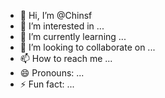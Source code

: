 - 👋 Hi, I’m @Chinsf
- 👀 I’m interested in ...
- 🌱 I’m currently learning ...
- 💞️ I’m looking to collaborate on ...
- 📫 How to reach me ...
- 😄 Pronouns: ...
- ⚡ Fun fact: ...

<!---
Chinsf/Chinsf is a ✨ special ✨ repository because its `README.md` (this file) appears on your GitHub profile.
You can click the Preview link to take a look at your changes.
--->
